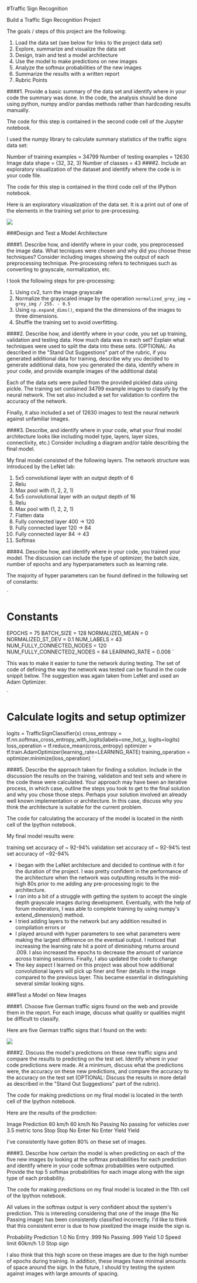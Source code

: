 #Traffic Sign Recognition


Build a Traffic Sign Recognition Project

The goals / steps of this project are the following:

1. Load the data set (see below for links to the project data set)
2. Explore, summarize and visualize the data set
3. Design, train and test a model architecture
4. Use the model to make predictions on new images
5. Analyze the softmax probabilities of the new images
6. Summarize the results with a written report
7. Rubric Points

####1. Provide a basic summary of the data set and identify where in your code the summary was done. In the code, the analysis should be done using python, numpy and/or pandas methods rather than hardcoding results manually.

The code for this step is contained in the second code cell of the Jupyter notebook.

I used the numpy library to calculate summary statistics of the traffic signs data set:

Number of training examples = 34799
Number of testing examples = 12630
Image data shape = (32, 32, 3)
Number of classes = 43
####2. Include an exploratory visualization of the dataset and identify where the code is in your code file.

The code for this step is contained in the third code cell of the IPython notebook.

Here is an exploratory visualization of the data set. It is a print out of one of the elements in the training set prior to pre-processing.

![](sample-img.png)

###Design and Test a Model Architecture

####1. Describe how, and identify where in your code, you preprocessed the image data. What tecniques were chosen and why did you choose these techniques? Consider including images showing the output of each preprocessing technique. Pre-processing refers to techniques such as converting to grayscale, normalization, etc.

I took the following steps for pre-processing:

1. Using cv2, turn the image grayscale
2. Normalize the grayscaled image by the operation `normalized_grey_img = grey_img / 255. - 0.5`
3. Using `np.expand_dims()`, expand the the dimensions of the images to three dimensions.
4. Shuffle the training set to avoid overfitting.

####2. Describe how, and identify where in your code, you set up training, validation and testing data. How much data was in each set? Explain what techniques were used to split the data into these sets. (OPTIONAL: As described in the "Stand Out Suggestions" part of the rubric, if you generated additional data for training, describe why you decided to generate additional data, how you generated the data, identify where in your code, and provide example images of the additional data)

Each of the data sets were pulled from the provided pickled data using pickle. The training set contained 34799 example images to classify by the neural network. The set also included a set for validation to confirm the accuracy of the network.

Finally, it also included a set of 12630 images to test the neural network against unfamiliar images.

####3. Describe, and identify where in your code, what your final model architecture looks like including model type, layers, layer sizes, connectivity, etc.) Consider including a diagram and/or table describing the final model.

My final model consisted of the following layers. The network structure was introduced by the LeNet lab:

1. 5x5 convolutional layer with an output depth of 6
2. Relu
3. Max pool with (1, 2, 2, 1)
4. 5x5 convolutional layer with an output depth of 16
5. Relu
6. Max pool with (1, 2, 2, 1)
7. Flatten data
8. Fully connected layer 400 -> 120
9. Fully connected layer 120 -> 84
10. Fully connected layer 84 -> 43
11. Softmax

####4. Describe how, and identify where in your code, you trained your model. The discussion can include the type of optimizer, the batch size, number of epochs and any hyperparameters such as learning rate.

The majority of hyper parameters can be found defined in the following set of constants:

`
# Constants
EPOCHS = 75
BATCH_SIZE = 128
NORMALIZED_MEAN = 0
NORMALIZED_ST_DEV = 0.1
NUM_LABELS = 43
NUM_FULLY_CONNECTED_NODES = 120
NUM_FULLY_CONNECTED2_NODES = 84
LEARNING_RATE = 0.006
`

This was to make it easier to tune the network during testing. The set of code of defining the way the network was tested can be found in the code snippit below. The suggestion was again taken from LeNet and used an Adam Optimizer.

`
# Calculate logits and setup optimizer
logits = TrafficSignClassifier(x)
cross_entropy = tf.nn.softmax_cross_entropy_with_logits(labels=one_hot_y, logits=logits)
loss_operation = tf.reduce_mean(cross_entropy)
optimizer = tf.train.AdamOptimizer(learning_rate=LEARNING_RATE)
training_operation = optimizer.minimize(loss_operation)
`

####5. Describe the approach taken for finding a solution. Include in the discussion the results on the training, validation and test sets and where in the code these were calculated. Your approach may have been an iterative process, in which case, outline the steps you took to get to the final solution and why you chose those steps. Perhaps your solution involved an already well known implementation or architecture. In this case, discuss why you think the architecture is suitable for the current problem.

The code for calculating the accuracy of the model is located in the ninth cell of the Ipython notebook.

My final model results were:

training set accuracy of ~ 92-94%
validation set accuracy of ~ 92-94%
test set accuracy of ~92-94%

* I began with the LeNet architecture and decided to continue with it for the duration of the project. I was pretty confident in the performance of the architecture when the network was outputting results in the mid-high 80s prior to me adding any pre-processing logic to the architecture.
* I ran into a bit of a struggle with getting the system to accept the single depth grayscale images during development. Eventually, with the help of forum moderators, I was able to complete training by using numpy's extend_dimension() method.
* I tried adding layers to the network but any addition resulted in compilation errors or 
* I played around with hyper parameters to see what parameters were making the largest difference on the eventual output. I noticed that increasing the learning rate hit a point of diminishing returns around .009. I also increased the epochs to decrease the amount of variance across training sessions. Finally, I also updated the code to change 
* The key aspect I learned on this project was about how additional convolutional layers will pick up finer and finer details in the image compared to the previous layer. This became essential in distinguishing several similar looking signs.

###Test a Model on New Images

####1. Choose five German traffic signs found on the web and provide them in the report. For each image, discuss what quality or qualities might be difficult to classify.

Here are five German traffic signs that I found on the web:

![](new-images.png)

####2. Discuss the model's predictions on these new traffic signs and compare the results to predicting on the test set. Identify where in your code predictions were made. At a minimum, discuss what the predictions were, the accuracy on these new predictions, and compare the accuracy to the accuracy on the test set (OPTIONAL: Discuss the results in more detail as described in the "Stand Out Suggestions" part of the rubric).

The code for making predictions on my final model is located in the tenth cell of the Ipython notebook.

Here are the results of the prediction:

Image	    Prediction
60 km/h     60 km/h
No Passing  No passing for vehicles over 3.5 metric tons
Stop        Stop
No Enter    No Enter
Yield       Yield

I've consistently have gotten 80% on these set of images.

####3. Describe how certain the model is when predicting on each of the five new images by looking at the softmax probabilities for each prediction and identify where in your code softmax probabilities were outputted. Provide the top 5 softmax probabilities for each image along with the sign type of each probability.

The code for making predictions on my final model is located in the 11th cell of the Ipython notebook.

All values in the softmax output is *very* confident about the system's prediction. This is interesting considering that one of the image (the No Passing image) has been consistently classified incorrectly. I'd like to think that this consistent error is due to how pixelized the image inside the sign is.

Probability	Prediction
1.0	    No Entry
.999	No Passing
.999	Yield
1.0	    Speed limit 60km/h
1.0  	Stop sign

I also think that this high score on these images are due to the high number of epochs during training. In addition, these images have minimal amounts of space around the sign. In the future, I should try testing the system against images with large amounts of spacing.